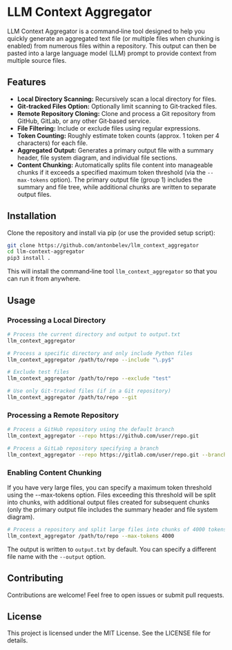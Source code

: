 # LLM Context Aggregator

LLM Context Aggregator is a command‑line tool designed to help you quickly generate an aggregated text file (or multiple files when chunking is enabled) from numerous files within a repository. This output can then be pasted into a large language model (LLM) prompt to provide context from multiple source files.

## Features

- **Local Directory Scanning:** Recursively scan a local directory for files.
- **Git‑tracked Files Option:** Optionally limit scanning to Git‑tracked files.
- **Remote Repository Cloning:** Clone and process a Git repository from GitHub, GitLab, or any other Git‑based service.
- **File Filtering:** Include or exclude files using regular expressions.
- **Token Counting:** Roughly estimate token counts (approx. 1 token per 4 characters) for each file.
- **Aggregated Output:** Generates a primary output file with a summary header, file system diagram, and individual file sections.
- **Content Chunking:** Automatically splits file content into manageable chunks if it exceeds a specified maximum token threshold (via the `--max-tokens` option). The primary output file (group 1) includes the summary and file tree, while additional chunks are written to separate output files.


## Installation

Clone the repository and install via pip (or use the provided setup script):

```bash
git clone https://github.com/antonbelev/llm_context_aggregator
cd llm-context-aggregator
pip3 install .
``` 

This will install the command‑line tool `llm_context_aggregator` so that you can run it from anywhere.

## Usage
### Processing a Local Directory

```bash
# Process the current directory and output to output.txt
llm_context_aggregator

# Process a specific directory and only include Python files
llm_context_aggregator /path/to/repo --include "\.py$"

# Exclude test files
llm_context_aggregator /path/to/repo --exclude "test"

# Use only Git‑tracked files (if in a Git repository)
llm_context_aggregator /path/to/repo --git
```

### Processing a Remote Repository

```bash
# Process a GitHub repository using the default branch
llm_context_aggregator --repo https://github.com/user/repo.git

# Process a GitLab repository specifying a branch
llm_context_aggregator --repo https://gitlab.com/user/repo.git --branch develop
```

### Enabling Content Chunking
If you have very large files, you can specify a maximum token threshold using the --max-tokens option. Files exceeding this threshold will be split into chunks, with additional output files created for subsequent chunks (only the primary output file includes the summary header and file system diagram).

```bash
# Process a repository and split large files into chunks of 4000 tokens
llm_context_aggregator /path/to/repo --max-tokens 4000
```

The output is written to `output.txt` by default. You can specify a different file name with the `--output` option.


## Contributing
Contributions are welcome! Feel free to open issues or submit pull requests.

## License
This project is licensed under the MIT License. See the LICENSE file for details.